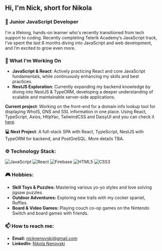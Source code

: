 ## Hi, I'm Nick, short for Nikola

### 🌱 Junior JavaScript Developer

I'm a lifelong, hands-on learner who's recently transitioned from tech support to coding. Recently completing Telerik Academy’s JavaScript track, I’ve spent the last 6 months diving into JavaScript and web development, and I’m excited to grow even more.

### 🚀 What I'm Working On

- **JavaScript & React**: Actively practicing React and core JavaScript fundamentals, while continuously enhancing my skills and best practices.
- **NestJS Exploration**: Currently expanding my backend knowledge by diving into NestJS & TypeORM, developing a deeper understanding of scalable and maintainable server-side applications.

**Current project**: Working on the front-end for a domain info lookup tool for displaying WhoIS, DNS and SSL information in one place. Using React, TypeScript, Axios, HttpYac, TailwindCSS and DaisyUI and you can check it <a href="https://github.com/Nickslabcode/domain-info-lookup" target="_blank" rel="noopener noreferrer">here</a>.

**💻 Next Project**: A full-stack SPA with React, TypeScript, NestJS with TypeORM for backend, and PostGreSQL. More details TBA.

### ⚙️ Technology Stack:
![JavaScript](https://img.shields.io/badge/JavaScript-F7DF1E?style=for-the-badge&logo=javascript&logoColor=black)
![React](https://img.shields.io/badge/React-20232A?style=for-the-badge&logo=react&logoColor=61DAFB)
![Firebase](https://img.shields.io/badge/Firebase-FFCA28?style=for-the-badge&logo=firebase&logoColor=black)
![HTML5](https://img.shields.io/badge/HTML5-E34F26?style=for-the-badge&logo=html5&logoColor=white)
![CSS3](https://img.shields.io/badge/CSS3-1572B6?style=for-the-badge&logo=css3&logoColor=white)

### 🎮 Hobbies:
- **Skill Toys & Puzzles:** Mastering various yo-yo styles and love solving jigsaw puzzles.
- **Outdoor Adventures:** Exploring new trails with my cocker spaniel, Ruffles.
- **Board & Video Games:** Playing couch co-op games on the Nintendo Switch and board games with friends.

### 📫 How to reach me:
- **Email:** nicknenovski@gmail.com
- **LinkedIn:** [Nikola Nenovski](https://www.linkedin.com/in/nikola-nenovski-326291324/)
